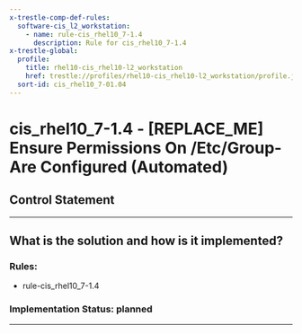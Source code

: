 ```yaml
---
x-trestle-comp-def-rules:
  software-cis_l2_workstation:
    - name: rule-cis_rhel10_7-1.4
      description: Rule for cis_rhel10_7-1.4
x-trestle-global:
  profile:
    title: rhel10-cis_rhel10-l2_workstation
    href: trestle://profiles/rhel10-cis_rhel10-l2_workstation/profile.json
  sort-id: cis_rhel10_7-01.04
---
```


# cis_rhel10_7-1.4 - \[REPLACE_ME\] Ensure Permissions On /Etc/Group- Are Configured (Automated)

## Control Statement

______________________________________________________________________

## What is the solution and how is it implemented?

<!-- For implementation status enter one of: implemented, partial, planned, alternative, not-applicable -->

<!-- Note that the list of rules under ### Rules: is read-only and changes will not be captured after assembly to JSON -->

<!-- Add control implementation description here for control: cis_rhel10_7-1.4 -->

### Rules:

  - rule-cis_rhel10_7-1.4

### Implementation Status: planned

______________________________________________________________________
